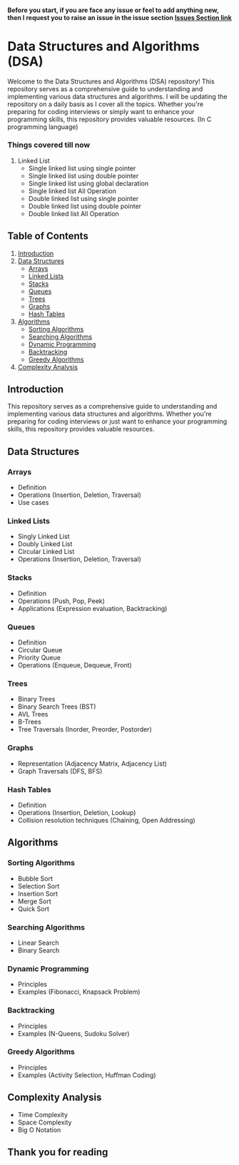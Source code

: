 #### Before you start, if you are face any issue or feel to add anything new, then I request you to raise an issue in the issue section [Issues Section link](https://github.com/skytechrick/Data_Structure_And_Algorithms/issues)


# Data Structures and Algorithms (DSA)

Welcome to the Data Structures and Algorithms (DSA) repository! This repository serves as a comprehensive guide to understanding and implementing various data structures and algorithms. I will be updating the repository on a daily basis as I cover all the topics. Whether you're preparing for coding interviews or simply want to enhance your programming skills, this repository provides valuable resources. (In C programming language)

### Things covered till now
1. Linked List
    - Single linked list using single pointer
    - Single linked list using double pointer
    - Single linked list using global declaration
    - Single linked list All Operation
    - Double linked list using single pointer
    - Double linked list using double pointer
    - Double linked list All Operation


## Table of Contents

1. [Introduction](#introduction)
2. [Data Structures](#data-structures)
   - [Arrays](#arrays)
   - [Linked Lists](#linked-lists)
   - [Stacks](#stacks)
   - [Queues](#queues)
   - [Trees](#trees)
   - [Graphs](#graphs)
   - [Hash Tables](#hash-tables)
3. [Algorithms](#algorithms)
   - [Sorting Algorithms](#sorting-algorithms)
   - [Searching Algorithms](#searching-algorithms)
   - [Dynamic Programming](#dynamic-programming)
   - [Backtracking](#backtracking)
   - [Greedy Algorithms](#greedy-algorithms)
4. [Complexity Analysis](#complexity-analysis)

## Introduction

This repository serves as a comprehensive guide to understanding and implementing various data structures and algorithms. Whether you're preparing for coding interviews or just want to enhance your programming skills, this repository provides valuable resources.

## Data Structures

### Arrays
- Definition
- Operations (Insertion, Deletion, Traversal)
- Use cases

### Linked Lists
- Singly Linked List
- Doubly Linked List
- Circular Linked List
- Operations (Insertion, Deletion, Traversal)

### Stacks
- Definition
- Operations (Push, Pop, Peek)
- Applications (Expression evaluation, Backtracking)

### Queues
- Definition
- Circular Queue
- Priority Queue
- Operations (Enqueue, Dequeue, Front)

### Trees
- Binary Trees
- Binary Search Trees (BST)
- AVL Trees
- B-Trees
- Tree Traversals (Inorder, Preorder, Postorder)

### Graphs
- Representation (Adjacency Matrix, Adjacency List)
- Graph Traversals (DFS, BFS)

### Hash Tables
- Definition
- Operations (Insertion, Deletion, Lookup)
- Collision resolution techniques (Chaining, Open Addressing)

## Algorithms

### Sorting Algorithms
- Bubble Sort
- Selection Sort
- Insertion Sort
- Merge Sort
- Quick Sort

### Searching Algorithms
- Linear Search
- Binary Search

### Dynamic Programming
- Principles
- Examples (Fibonacci, Knapsack Problem)

### Backtracking
- Principles
- Examples (N-Queens, Sudoku Solver)

### Greedy Algorithms
- Principles
- Examples (Activity Selection, Huffman Coding)

## Complexity Analysis

- Time Complexity
- Space Complexity
- Big O Notation
## Thank you for reading
